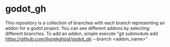 # godot_gh

This repository is a collection of branches with each branch representing an addon for a godot project.
You can see different addons by selecting different branches.
To add an addon, simple execute "git submodule add https://github.com/ihorekghost/godot_gh --branch <addon_name>"
